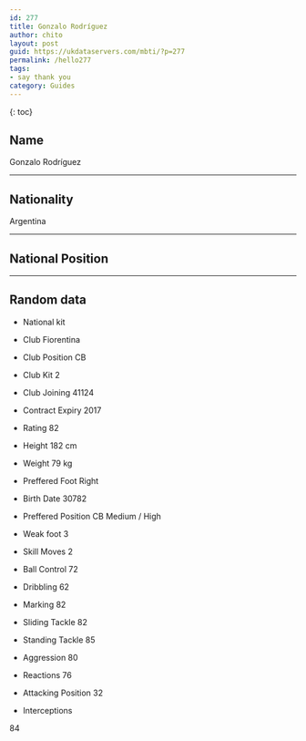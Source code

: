 ```yaml
---
id: 277
title: Gonzalo Rodríguez
author: chito
layout: post
guid: https://ukdataservers.com/mbti/?p=277
permalink: /hello277
tags:
- say thank you
category: Guides
---
```



{: toc}

## Name  
Gonzalo Rodríguez 

* * *

## Nationality  
Argentina 

* * *

## National Position 

* * *

## Random data 

  * National kit 
  * Club 
Fiorentina 

  * Club Position 
CB 

  * Club Kit 
2 

  * Club Joining 
41124 

  * Contract Expiry 
2017 

  * Rating 
82 

  * Height 
182 cm 

  * Weight 
79 kg 

  * Preffered Foot 
Right 

  * Birth Date 
30782 

  * Preffered Position 
CB Medium / High 

  * Weak foot 
3 

  * Skill Moves 
2 

  * Ball Control 
72 

  * Dribbling 
62 

  * Marking 
82 

  * Sliding Tackle 
82 

  * Standing Tackle 
85 

  * Aggression 
80 

  * Reactions 
76 

  * Attacking Position 
32 

  * Interceptions 

84